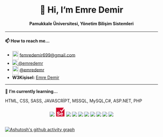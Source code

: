 
<h1 align="center">👋 Hi, I’m Emre Demir</h1>
<h4 align="center">Pamukkale Üniversitesi, Yönetim Bilişim Sistemleri</h4>



<hr />
<h4 align="left">📫 How to reach me...</h4>
  <ul>
   <li>
      <img align="center" src="https://cdn.jsdelivr.net/npm/simple-icons@3.0.1/icons/gmail.svg" height="30" width="20"> <a href="https://mail.google.com/mail/u/0/?fs=1&to=femredemir699@gmail.com&su=Merhaba%20Emre&body=&bcc=femredemir699@gmail.com&tf=cm" target="_blank"> femredemir699@gmail.com</a> 
   </li>
   <li>
      <img src="https://cdn.jsdelivr.net/gh/devicons/devicon/icons/linkedin/linkedin-original.svg"  height="20"/><a href="https://www.linkedin.com/in/emredemr/" target="_blank"> @emredemr</a> 
   </li>
   <li>
      <img align="center" src="https://cdn.jsdelivr.net/npm/simple-icons@3.0.1/icons/instagram.svg" height="30" width="20"> <a href="https://www.instagram.com/emredemr_/" target="_blank"> @emredemr</a> 
   </li>
  <li>
      <strong>W3Kişisel:</strong> <a href="https://emredemir.w3spaces.com/" target="_blank"> Emre Demir</a> 
   </li>
  </ul>
  <hr/>
  
🌱  <strong >I’m currently learning...</strong>
<p>HTML, CSS, SASS, JAVASCRİPT, MSSQL, MySQL,C#, ASP.NET, PHP</p>
<div align="center">
  <img src="https://cdn.jsdelivr.net/gh/devicons/devicon/icons/csharp/csharp-original.svg" height="30"/>
  <img src="https://raw.githubusercontent.com/devicons/devicon/1119b9f84c0290e0f0b38982099a2bd027a48bf1/icons/selenium/selenium-original.svg" height="30"/>
  <img src="https://cdn.jsdelivr.net/gh/devicons/devicon/icons/html5/html5-original.svg" height="30"/>
  <img src="https://cdn.jsdelivr.net/gh/devicons/devicon/icons/css3/css3-original.svg" height="30"/>
  <img src="https://cdn.jsdelivr.net/gh/devicons/devicon/icons/sass/sass-original.svg" height="30"/>
  <img src="https://cdn.jsdelivr.net/gh/devicons/devicon/icons/javascript/javascript-original.svg" height="30"/>
  <img src="https://cdn.jsdelivr.net/gh/devicons/devicon/icons/mysql/mysql-original-wordmark.svg" height="30"/>
  <img src="https://cdn.jsdelivr.net/gh/devicons/devicon/icons/microsoftsqlserver/microsoftsqlserver-plain.svg" height="30"/>
  <img src="https://cdn.jsdelivr.net/gh/devicons/devicon/icons/visualstudio/visualstudio-plain.svg" height="30"/>
  <img src="https://cdn.jsdelivr.net/gh/devicons/devicon/icons/php/php-original.svg" height="30"/>
  
</div>
<br>

[![Ashutosh's github activity graph](https://activity-graph.herokuapp.com/graph?username=emredemrx&bg_color=1c1c1c&color=b0b0b0&line=3459a2&point=c7c7c7&area=true&hide_border=true)](https://github.com/emredemrx)
<!---
emredemrx/emredemrx is a ✨ special ✨ repository because its `README.md` (this file) appears on your GitHub profile.
You can click the Preview link to take a look at your changes.
--->
